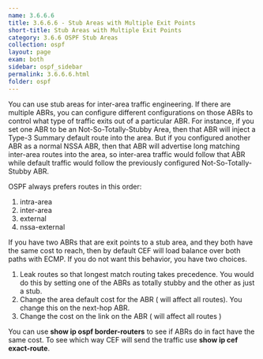 ```yaml
---
name: 3.6.6.6
title: 3.6.6.6 - Stub Areas with Multiple Exit Points
short-title: Stub Areas with Multiple Exit Points
category: 3.6.6 OSPF Stub Areas
collection: ospf
layout: page
exam: both
sidebar: ospf_sidebar
permalink: 3.6.6.6.html
folder: ospf
---
```

You can use stub areas for inter-area traffic engineering. If there are multiple ABRs, you can configure different configurations on those ABRs to control what type of traffic exits out of a particular ABR. For instance, if you set one ABR to be an Not-So-Totally-Stubby Area, then that ABR will inject a Type-3 Summary default route into the area. But if you configured another ABR as a normal NSSA ABR, then that ABR will advertise long matching inter-area routes into the area, so inter-area traffic would follow that ABR while default traffic would follow the previously configured Not-So-Totally-Stubby ABR.

OSPF always prefers routes in this order:
1. intra-area
2. inter-area
3. external
4. nssa-external

If you have two ABRs that are exit points to a stub area, and they both have the same cost to reach, then by default CEF will load balance over both paths with ECMP. If you do not want this behavior, you have two choices.
1. Leak routes so that longest match routing takes precedence. You would do this by setting one of the ABRs as totally stubby and the other as just a stub.
2. Change the area default cost for the ABR ( will affect all routes). You change this on the next-hop ABR.
3. Change the cost on the link on the ABR ( will affect all routes )

You can use **show ip ospf border-routers** to see if ABRs do in fact have the same cost. To see which way CEF will send the traffic use **show ip cef exact-route**.
